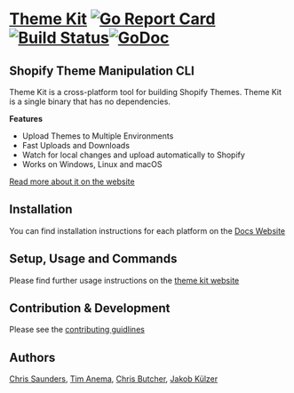 # [Theme Kit](https://shopify.github.io/themekit/) [![Go Report Card](https://goreportcard.com/badge/github.com/shopify/themekit)](https://goreportcard.com/report/github.com/shopify/themekit) [![Build Status](https://circleci.com/gh/Shopify/themekit.png?circle-token=ac951910873cafaaf9c1be6049d2b9d3276eb2d4)](https://circleci.com/gh/Shopify/themekit)[![GoDoc](https://godoc.org/github.com/Shopify/themekit?status.svg)](http://godoc.org/github.com/Shopify/themekit)
## Shopify Theme Manipulation CLI

Theme Kit is a cross-platform tool for building Shopify Themes. Theme Kit is a single binary that has no dependencies.

**Features**
- Upload Themes to Multiple Environments
- Fast Uploads and Downloads
- Watch for local changes and upload automatically to Shopify
- Works on Windows, Linux and macOS

[Read more about it on the website](https://shopify.github.io/themekit/)

## Installation

You can find installation instructions for each platform on the [Docs Website](https://shopify.github.io/themekit/#installation)

## Setup, Usage and Commands

Please find further usage instructions on the [theme kit website](https://shopify.github.io/themekit/)

## Contribution & Development

Please see the [contributing guidlines](https://github.com/Shopify/themekit/blob/master/.github/CONTRIBUTING.md)

## Authors

[Chris Saunders](https://github.com/csaunders), [Tim Anema](https://github.com/tanema),
[Chris Butcher](https://github.com/chrisbutcher), [Jakob Külzer](https://github.com/ilikeorangutans)
